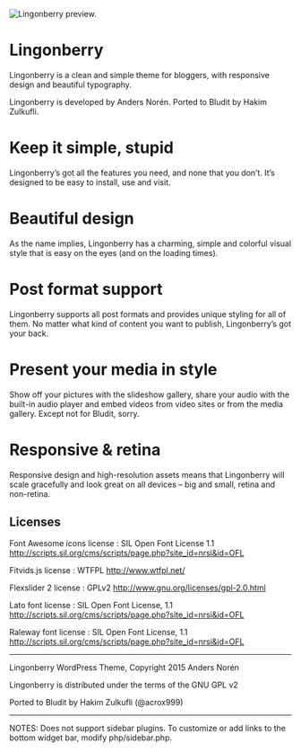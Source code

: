![Lingonberry preview.](https://raw.githubusercontent.com/acrox999/lingonberry/master/preview.png)
# Lingonberry
Lingonberry is a clean and simple theme for bloggers, with responsive design and beautiful typography.

Lingonberry is developed by Anders Norén. Ported to Bludit by Hakim Zulkufli.
# Keep it simple, stupid
Lingonberry’s got all the features you need, and none that you don’t. It’s designed to be easy to install, use and visit.
# Beautiful design
As the name implies, Lingonberry has a charming, simple and colorful visual style that is easy on the eyes (and on the loading times).
# Post format support
Lingonberry supports all post formats and provides unique styling for all of them. No matter what kind of content you want to publish, Lingonberry’s got your back.
# Present your media in style
Show off your pictures with the slideshow gallery, share your audio with the built-in audio player and embed videos from video sites or from the media gallery. Except not for Bludit, sorry.
# Responsive & retina
Responsive design and high-resolution assets means that Lingonberry will scale gracefully and look great on all devices – big and small, retina and non-retina.

Licenses
--------
Font Awesome icons license : SIL Open Font License 1.1 http://scripts.sil.org/cms/scripts/page.php?site_id=nrsi&id=OFL

Fitvids.js license : WTFPL http://www.wtfpl.net/

Flexslider 2 license : GPLv2 http://www.gnu.org/licenses/gpl-2.0.html

Lato font license : SIL Open Font License, 1.1 http://scripts.sil.org/cms/scripts/page.php?site_id=nrsi&id=OFL

Raleway font license : SIL Open Font License, 1.1 http://scripts.sil.org/cms/scripts/page.php?site_id=nrsi&id=OFL

-------

Lingonberry WordPress Theme, Copyright 2015 Anders Norén

Lingonberry is distributed under the terms of the GNU GPL v2

Ported to Bludit by Hakim Zulkufli (@acrox999)

-------

NOTES: Does not support sidebar plugins. To customize or add links to the bottom widget bar, modify php/sidebar.php.
